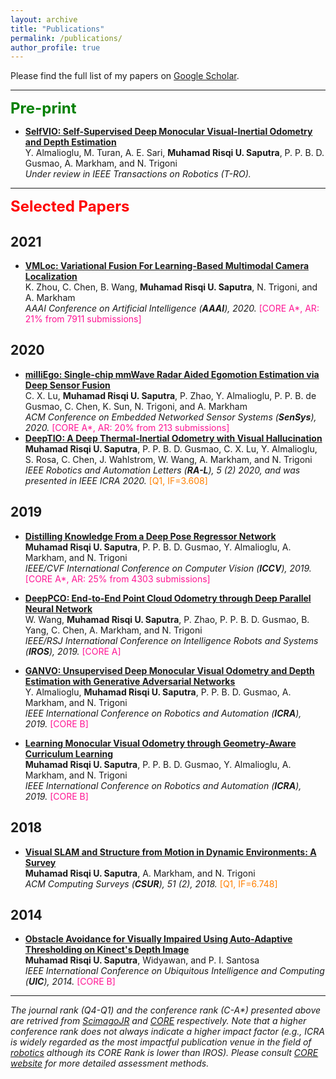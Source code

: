 ```yaml
---
layout: archive
title: "Publications"
permalink: /publications/
author_profile: true
---
```

Please find the full list of my papers on [Google Scholar](https://scholar.google.com/citations?user=7wZkVT8AAAAJ&hl=en).

------
<font size="5" color="green"><b>Pre-print</b></font>

- <b>[SelfVIO: Self-Supervised Deep Monocular Visual-Inertial Odometry and Depth Estimation](https://risqiutama.github.io/publication/selfvio_2019) </b> 
<br>  Y. Almalioglu, M. Turan, A. E. Sari, <b>Muhamad Risqi U. Saputra</b>, P. P. B. D. Gusmao, A. Markham, and N. Trigoni <br>
<i> Under review in IEEE Transactions on Robotics (T-RO). </i>

------
<font size="5" color="red"><b>Selected Papers</b></font>

2021
----
- <b>[VMLoc: Variational Fusion For Learning-Based Multimodal Camera Localization](https://risqiutama.github.io/publication/vmloc_2020) </b> 
<br> K. Zhou, C. Chen, B. Wang, <b>Muhamad Risqi U. Saputra</b>, N. Trigoni, and A. Markham <br>
<i> AAAI Conference on Artificial Intelligence (<b>AAAI</b>), 2020. </i> <font color="#FF1493">[CORE A*, AR: 21% from 7911 submissions]</font>

2020
----
- <b>[milliEgo: Single-chip mmWave Radar Aided Egomotion Estimation via Deep Sensor Fusion](https://risqiutama.github.io/publication/milliego_2020) </b> 
<br> C. X. Lu, <b>Muhamad Risqi U. Saputra</b>, P. Zhao, Y. Almalioglu, P. P. B. de Gusmao, C. Chen, K. Sun, N. Trigoni, and A. Markham <br>
<i> ACM Conference on Embedded Networked Sensor Systems (<b>SenSys</b>), 2020. </i> <font color="#FF1493">[CORE A*, AR: 20% from 213 submissions]</font>
- <b>[DeepTIO: A Deep Thermal-Inertial Odometry with Visual Hallucination](https://risqiutama.github.io/publication/deeptio_ral_2020) </b> 
<br> <b>Muhamad Risqi U. Saputra</b>, P. P. B. D. Gusmao, C. X. Lu, Y. Almalioglu, S. Rosa, C. Chen, J. Wahlstrom, W. Wang, A. Markham, and N. Trigoni <br>
<i> IEEE Robotics and Automation Letters (<b>RA-L</b>), 5 (2) 2020, and was presented in IEEE ICRA 2020. </i> <font color="#FF7F00">[Q1, IF=3.608]</font> 

2019
----
- <b>[Distilling Knowledge From a Deep Pose Regressor Network](https://risqiutama.github.io/publication/iccv_2019) </b> 
<br> <b>Muhamad Risqi U. Saputra</b>, P. P. B. D. Gusmao, Y. Almalioglu, A. Markham, and N. Trigoni <br>
<i> IEEE/CVF International Conference on Computer Vision (<b>ICCV</b>), 2019. </i> <font color="#FF1493">[CORE A*, AR: 25% from 4303 submissions]</font>

- <b>[DeepPCO: End-to-End Point Cloud Odometry through Deep Parallel Neural Network](https://risqiutama.github.io/publication/deeppco_iros_2019) </b> 
<br> W. Wang, <b>Muhamad Risqi U. Saputra</b>, P. Zhao, P. P. B. D. Gusmao, B. Yang, C. Chen, A. Markham, and N. Trigoni <br>
<i> IEEE/RSJ International Conference on Intelligence Robots and Systems (<b>IROS</b>), 2019. </i> <font color="#FF1493">[CORE A]</font>

- <b>[GANVO: Unsupervised Deep Monocular Visual Odometry and Depth Estimation with Generative Adversarial Networks](https://risqiutama.github.io/publication/ganvo_icra_2019) </b> 
<br>  Y. Almalioglu, <b>Muhamad Risqi U. Saputra</b>, P. P. B. D. Gusmao, A. Markham, and N. Trigoni <br>
<i> IEEE International Conference on Robotics and Automation (<b>ICRA</b>), 2019. </i> <font color="#FF1493">[CORE B]</font>

- <b>[Learning Monocular Visual Odometry through Geometry-Aware Curriculum Learning](https://risqiutama.github.io/publication/clvo_icra_2019) </b> 
<br> <b>Muhamad Risqi U. Saputra</b>, P. P. B. D. Gusmao, Y. Almalioglu, A. Markham, and N. Trigoni <br>
<i> IEEE International Conference on Robotics and Automation (<b>ICRA</b>), 2019. </i> <font color="#FF1493">[CORE B]</font>

2018
----
- <b>[Visual SLAM and Structure from Motion in Dynamic Environments: A Survey](https://risqiutama.github.io/publication/csur_2018) </b> 
<br> <b>Muhamad Risqi U. Saputra</b>, A. Markham, and N. Trigoni <br>
<i> ACM Computing Surveys (<b>CSUR</b>), 51 (2), 2018. </i> <font color="#FF7F00">[Q1, IF=6.748]</font> 

2014
----
- <b>[Obstacle Avoidance for Visually Impaired Using Auto-Adaptive Thresholding on Kinect's Depth Image](https://risqiutama.github.io/publication/uic_2014) </b> 
<br> <b>Muhamad Risqi U. Saputra</b>, Widyawan, and P. I. Santosa <br>
<i> IEEE International Conference on Ubiquitous Intelligence and Computing (<b>UIC</b>), 2014. </i> <font color="#FF1493">[CORE B]</font>

-----
_The journal rank (Q4-Q1) and the conference rank (C-A*) presented above are retrived from [ScimagoJR](https://www.scimagojr.com/) and [CORE](http://portal.core.edu.au/conf-ranks/) respectively. Note that a higher conference rank does not always indicate a higher impact factor (e.g., ICRA is widely regarded as the most impactful publication venue in the field of [robotics](https://scholar.google.com/citations?view_op=top_venues&hl=en&vq=eng_robotics) although its CORE Rank is lower than IROS). Please consult [CORE website](http://www.core.edu.au/conference-portal) for more detailed assessment methods._

